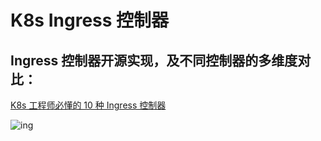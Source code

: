 # K8s Ingress 控制器

## Ingress 控制器开源实现，及不同控制器的多维度对比：

[K8s 工程师必懂的 10 种 Ingress 控制器](https://www.kubernetes.org.cn/5948.html)

![ing](https://www.kubernetes.org.cn/img/2019/10/4c50e6eb0f2d3e6b7acb0806190a46e8.jpg)


